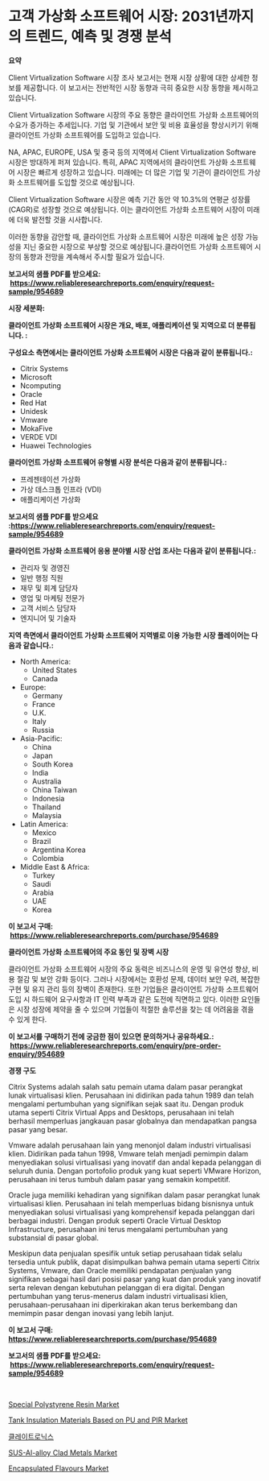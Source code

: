 <p><h1>고객 가상화 소프트웨어 시장: 2031년까지의 트렌드, 예측 및 경쟁 분석</h1></p><p><strong>요약</strong></p>
<p><p>Client Virtualization Software 시장 조사 보고서는 현재 시장 상황에 대한 상세한 정보를 제공합니다. 이 보고서는 전반적인 시장 동향과 극히 중요한 시장 동향을 제시하고 있습니다.</p><p>Client Virtualization Software 시장의 주요 동향은 클라이언트 가상화 소프트웨어의 수요가 증가하는 추세입니다. 기업 및 기관에서 보안 및 비용 효율성을 향상시키기 위해 클라이언트 가상화 소프트웨어를 도입하고 있습니다.</p><p>NA, APAC, EUROPE, USA 및 중국 등의 지역에서 Client Virtualization Software 시장은 방대하게 퍼져 있습니다. 특히, APAC 지역에서의 클라이언트 가상화 소프트웨어 시장은 빠르게 성장하고 있습니다. 미래에는 더 많은 기업 및 기관이 클라이언트 가상화 소프트웨어를 도입할 것으로 예상됩니다.</p><p>Client Virtualization Software 시장은 예측 기간 동안 약 10.3%의 연평균 성장률(CAGR)로 성장할 것으로 예상됩니다. 이는 클라이언트 가상화 소프트웨어 시장이 미래에 더욱 발전할 것을 시사합니다.</p><p>이러한 동향을 감안할 때, 클라이언트 가상화 소프트웨어 시장은 미래에 높은 성장 가능성을 지닌 중요한 시장으로 부상할 것으로 예상됩니다.클라이언트 가상화 소프트웨어 시장의 동향과 전망을 계속해서 주시할 필요가 있습니다.</p></p>
<p><strong>보고서의 샘플 PDF를 받으세요: &nbsp;<a href="https://www.reliableresearchreports.com/enquiry/request-sample/954689">https://www.reliableresearchreports.com/enquiry/request-sample/954689</a></strong></p>
<p><strong>시장 세분화:</strong></p>
<p><strong> 클라이언트 가상화 소프트웨어 시장은 개요, 배포, 애플리케이션 및 지역으로 더 분류됩니다. :</strong></p>
<p><strong>구성요소 측면에서는 클라이언트 가상화 소프트웨어 시장은 다음과 같이 분류됩니다.:</strong></p>
<p><ul><li>Citrix Systems</li><li>Microsoft</li><li>Ncomputing</li><li>Oracle</li><li>Red Hat</li><li>Unidesk</li><li>Vmware</li><li>MokaFive</li><li>VERDE VDI</li><li>Huawei Technologies</li></ul></p>
<p><strong> 클라이언트 가상화 소프트웨어 유형별 시장 분석은 다음과 같이 분류됩니다.:</strong></p>
<p><ul><li>프레젠테이션 가상화</li><li>가상 데스크톱 인프라 (VDI)</li><li>애플리케이션 가상화</li></ul></p>
<p><strong>보고서의 샘플 PDF를 받으세요 :<a href="https://www.reliableresearchreports.com/enquiry/request-sample/954689">https://www.reliableresearchreports.com/enquiry/request-sample/954689</a></strong></p>
<p><strong> 클라이언트 가상화 소프트웨어 응용 분야별 시장 산업 조사는 다음과 같이 분류됩니다.:</strong></p>
<p><ul><li>관리자 및 경영진</li><li>일반 행정 직원</li><li>재무 및 회계 담당자</li><li>영업 및 마케팅 전문가</li><li>고객 서비스 담당자</li><li>엔지니어 및 기술자</li></ul></p>
<p><strong>지역 측면에서 클라이언트 가상화 소프트웨어 지역별로 이용 가능한 시장 플레이어는 다음과 같습니다.:</strong></p>
<p><ul>
    <li>
        North America:
        <ul>
            <li>United States</li>
            <li>Canada</li>
        </ul>
    </li>
    <li>
        Europe:
        <ul>
            <li>Germany</li>
            <li>France</li>
            <li>U.K.</li>
            <li>Italy</li>
            <li>Russia</li>
        </ul>
    </li>
    <li>
        Asia-Pacific:
        <ul>
            <li>China</li>
            <li>Japan</li>
            <li>South Korea</li>
            <li>India</li>
            <li>Australia</li>
            <li>China Taiwan</li>
            <li>Indonesia</li>
            <li>Thailand</li>
            <li>Malaysia</li>
        </ul>
    </li>
    <li>
        Latin America:
        <ul>
            <li>Mexico</li>
            <li>Brazil</li>
            <li>Argentina Korea</li>
            <li>Colombia</li>
        </ul>
    </li>
    <li>
        Middle East & Africa:
        <ul>
            <li>Turkey</li>
            <li>Saudi</li>
            <li>Arabia</li>
            <li>UAE</li>
            <li>Korea</li>
        </ul>
    </li>
    </ul></p>
<p><strong>이 보고서 구매: &nbsp;<a href="https://www.reliableresearchreports.com/purchase/954689">https://www.reliableresearchreports.com/purchase/954689</a></strong></p>
<p><strong>클라이언트 가상화 소프트웨어의 주요 동인 및 장벽 시장</strong></p>
<p><p>클라이언트 가상화 소프트웨어 시장의 주요 동력은 비즈니스의 운영 및 유연성 향상, 비용 절감 및 보안 강화 등이다. 그러나 시장에서는 호환성 문제, 데이터 보안 우려, 복잡한 구현 및 유지 관리 등의 장벽이 존재한다. 또한 기업들은 클라이언트 가상화 소프트웨어 도입 시 하드웨어 요구사항과 IT 인력 부족과 같은 도전에 직면하고 있다. 이러한 요인들은 시장 성장에 제약을 줄 수 있으며 기업들이 적절한 솔루션을 찾는 데 어려움을 겪을 수 있게 한다.</p></p>
<p><strong>이 보고서를 구매하기 전에 궁금한 점이 있으면 문의하거나 공유하세요.: &nbsp;<a href="https://www.reliableresearchreports.com/enquiry/pre-order-enquiry/954689">https://www.reliableresearchreports.com/enquiry/pre-order-enquiry/954689</a></strong></p>
<p><strong>경쟁 구도</strong></p>
<p><p>Citrix Systems adalah salah satu pemain utama dalam pasar perangkat lunak virtualisasi klien. Perusahaan ini didirikan pada tahun 1989 dan telah mengalami pertumbuhan yang signifikan sejak saat itu. Dengan produk utama seperti Citrix Virtual Apps and Desktops, perusahaan ini telah berhasil memperluas jangkauan pasar globalnya dan mendapatkan pangsa pasar yang besar.</p><p>Vmware adalah perusahaan lain yang menonjol dalam industri virtualisasi klien. Didirikan pada tahun 1998, Vmware telah menjadi pemimpin dalam menyediakan solusi virtualisasi yang inovatif dan andal kepada pelanggan di seluruh dunia. Dengan portofolio produk yang kuat seperti VMware Horizon, perusahaan ini terus tumbuh dalam pasar yang semakin kompetitif.</p><p>Oracle juga memiliki kehadiran yang signifikan dalam pasar perangkat lunak virtualisasi klien. Perusahaan ini telah memperluas bidang bisnisnya untuk menyediakan solusi virtualisasi yang komprehensif kepada pelanggan dari berbagai industri. Dengan produk seperti Oracle Virtual Desktop Infrastructure, perusahaan ini terus mengalami pertumbuhan yang substansial di pasar global.</p><p>Meskipun data penjualan spesifik untuk setiap perusahaan tidak selalu tersedia untuk publik, dapat disimpulkan bahwa pemain utama seperti Citrix Systems, Vmware, dan Oracle memiliki pendapatan penjualan yang signifikan sebagai hasil dari posisi pasar yang kuat dan produk yang inovatif serta relevan dengan kebutuhan pelanggan di era digital. Dengan pertumbuhan yang terus-menerus dalam industri virtualisasi klien, perusahaan-perusahaan ini diperkirakan akan terus berkembang dan memimpin pasar dengan inovasi yang lebih lanjut.</p></p>
<p><strong>이 보고서 구매: &nbsp; <a href="https://www.reliableresearchreports.com/purchase/954689">https://www.reliableresearchreports.com/purchase/954689</a></strong></p>
<p><strong>보고서의 샘플 PDF를 받으세요: &nbsp;<a href="https://www.reliableresearchreports.com/enquiry/request-sample/954689">https://www.reliableresearchreports.com/enquiry/request-sample/954689</a></strong><strong></strong></p>
<p>&nbsp;</p>
<p><p><a href="https://github.com/julyju69/Market-Research-Report-List-2/blob/main/special-polystyrene-resin-market.md">Special Polystyrene Resin Market</a></p><p><a href="https://github.com/gdfhhhj/Market-Research-Report-List-3/blob/main/tank-insulation-materials-based-on-pu-and-pir-market.md">Tank Insulation Materials Based on PU and PIR Market</a></p><p><a href="https://github.com/vs2869dizt0/Market-Research-Report-List-1/blob/main/8642329185255.md">클레이트로닉스</a></p><p><a href="https://cedar-agate-3da.notion.site/SUS-Al-alloy-Clad-Metals-Market-Size-Share-Trends-Analysis-Report-By-Application-Regional-Outloo-7928ec78bf1e4335be97a1c4dfd6fae1">SUS-Al-alloy Clad Metals Market</a></p><p><a href="https://view.publitas.com/reportprime-1/encapsulated-flavours-market-research-report-provides-thorough-industry-overview-which-offers-an-in-depth-analysis-of-product-trends-and-new-market-divisions/">Encapsulated Flavours Market</a></p></p>